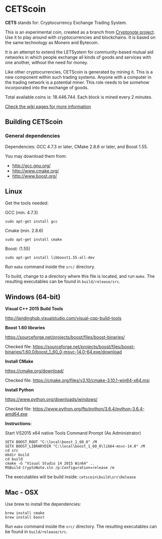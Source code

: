 # CETScoin

**CETS** stands for: Cryptocurrency Exchange Trading System. 

This is an experimental coin, created as a branch from [Cryptonote project](https://github.com/cryptonotefoundation/cryptonote). Use it to play around with cryptocurrencies and blockchains. It is based on the same technology as Monero and Bytecoin.

It is an attempt to extend the LETSystem for community-based mutual aid networks
in which people exchange all kinds of goods and services with one another, without the need for money.

Like other cryptocurrencies, CETScoin is generated by mining it. This is a new component within such trading systems. Anyone with a computer in the trading network is a potential miner. This role needs to be somehow 
incorporated into the exchange of goods.

Total available coins is: 18.446.744. Each block is mined every 2 minutes.

[Check the wiki pages for more information](https://github.com/mlyczba/cetscoin/wiki)

## Building CETScoin 

### General dependencies

Dependencies: GCC 4.7.3 or later, CMake 2.8.6 or later, and Boost 1.55.

You may download them from:

* http://gcc.gnu.org/
* http://www.cmake.org/
* http://www.boost.org/

## Linux


Get the tools needed:

GCC (min. 4.7.3)
```
sudo apt-get install gcc
```

Cmake (min. 2.8.6)
```
sudo apt-get install cmake
```

Boost: (1.55)
```
sudo apt-get install libboost1.55-all-dev
```

Run `make` command inside the `src/` directory.

To build, change to a directory where this file is located, and run `make`. The resulting executables can be found in `build/release/src`.

## Windows (64-bit)

**Visual C++ 2015 Build Tools**

http://landinghub.visualstudio.com/visual-cpp-build-tools

**Boost 1.60 libraries** 

https://sourceforge.net/projects/boost/files/boost-binaries/

Checked file: https://sourceforge.net/projects/boost/files/boost-binaries/1.60.0/boost_1_60_0-msvc-14.0-64.exe/download

**Install CMake**

https://cmake.org/download/

Checked file: https://cmake.org/files/v3.10/cmake-3.10.1-win64-x64.msi

**Install Python**

https://www.python.org/downloads/windows/

Checked file: https://www.python.org/ftp/python/3.6.4/python-3.6.4-amd64.exe

**Instructions:**

Start VS2015 x64 native Tools Command Prompt (As Administrator)

```
SETX BOOST_ROOT "C:\local\boost_1_60_0" /M
SETX BOOST_LIBRARYDIR "C:\local\boost_1_60_0\lib64-msvc-14.0" /M
cd src
mkdir build
cd build
cmake -G "Visual Studio 14 2015 Win64" ..
MSBuild CryptoNote.sln /p:Configuration=release /m
```
The executables will be build inside:
```cetscoin\build\src\Release```

## Mac - OSX

Use brew to install the dependencies:
```
brew install cmake
brew install boost
```

Run `make` command inside the `src/` directory. The resulting executables can be found in `build/release/src`.
